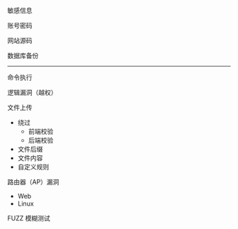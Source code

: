 <!--
 * @Author: kok-s0s
 * @Date: 2021-06-04 15:13:04
 * @LastEditTime: 2021-06-04 15:22:21
 * @Description: file content
-->

敏感信息

账号密码

网站源码

数据库备份

---

命令执行

逻辑漏洞（越权）

文件上传

- 绕过
  - 前端校验
  - 后端校验
- 文件后缀
- 文件内容
- 自定义规则

路由器（AP）漏洞

- Web
- Linux

FUZZ 模糊测试
